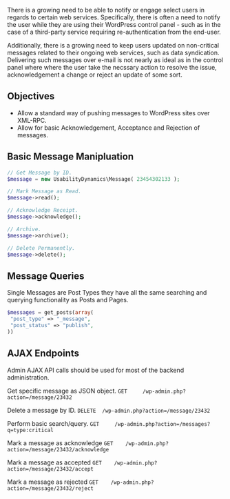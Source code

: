 There is a growing need to be able to notify or engage select users in regards to certain web services. Specifically, there is often a need to notify the user while they are using their WordPress control panel - such as in the case of a third-party service requiring re-authentication from the end-user. 

Additionally, there is a growing need to keep users updated on non-critical messages related to their ongoing web services, such as data syndication. Delivering such messages over e-mail is not nearly as ideal as in the control panel where where the user take the necssary action to resolve the issue, acknowledgement a change or reject an update of some sort.

## Objectives
- Allow a standard way of pushing messages to WordPress sites over XML-RPC. 
- Allow for basic Acknowledgement, Acceptance and Rejection of messages.

## Basic Message Manipluation
```php
// Get Message by ID.
$message = new UsabilityDynamics\Message( 23454302133 );

// Mark Message as Read.
$message->read();

// Acknowledge Receipt.
$message->acknowledge();

// Archive.
$message->archive();

// Delete Permanently.
$message->delete();
```

## Message Queries
Single Messages are Post Types they have all the same searching and querying functionality as Posts and Pages.

```php
$messages = get_posts(array(
 "post_type" => "_message",
 "post_status" => "publish",
))
```

## AJAX Endpoints
Admin AJAX API calls should be used for most of the backend administration.

Get specific message as JSON object.
```GET     /wp-admin.php?action=/message/23432```

Delete a message by ID.
```DELETE  /wp-admin.php?action=/message/23432```

Perform basic search/query.
```GET     /wp-admin.php?action=/messages?q=type:critical```

Mark a message as acknowledge
```GET    /wp-admin.php?action=/message/23432/acknowledge```

Mark a message as accepted
```GET    /wp-admin.php?action=/message/23432/accept```

Mark a message as rejected
```GET    /wp-admin.php?action=/message/23432/reject```


